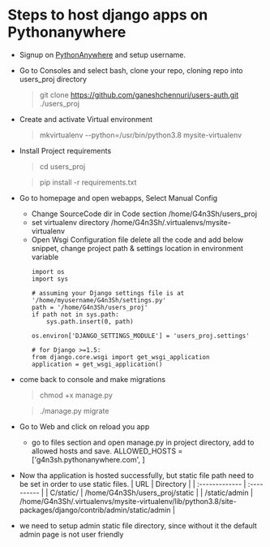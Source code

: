 # Steps to host django apps on Pythonanywhere

- Signup on [PythonAnywhere](https://www.pythonanywhere.com/) and setup username.
- Go to Consoles and select bash, clone your repo, cloning repo into users_proj directory

    > git clone https://github.com/ganeshchennuri/users-auth.git ./users_proj

- Create and activate Virtual environment
    > mkvirtualenv --python=/usr/bin/python3.8 mysite-virtualenv

- Install Project requirements
    > cd users_proj

    > pip install -r requirements.txt

- Go to homepage and open webapps, Select Manual Config
    - Change SourceCode dir in Code section
        /home/G4n3Sh/users_proj
    - set virtualenv directory
        /home/G4n3Sh/.virtualenvs/mysite-virtualenv
    - Open Wsgi Configuration file delete all the code and add below snippet, change project path & settings location in environment variable
        ```
        import os
        import sys

        # assuming your Django settings file is at '/home/myusername/G4n3Sh/settings.py'
        path = '/home/G4n3Sh/users_proj'
        if path not in sys.path:
            sys.path.insert(0, path)

        os.environ['DJANGO_SETTINGS_MODULE'] = 'users_proj.settings'

        # for Django >=1.5:
        from django.core.wsgi import get_wsgi_application
        application = get_wsgi_application()
        ```
- come back to console and make migrations
    > chmod +x manage.py

    > ./manage.py migrate

- Go to Web and click on reload you app
    - go to files section and open manage.py in project directory, add to allowed hosts and save.
        ALLOWED_HOSTS = ['g4n3sh.pythonanywhere.com', ]
- Now tha application is hosted successfully, but static file path need to be set in order to use static files.
    | URL            | Directory    |
    | :------------- | :---------- |
    |  C/static/ | /home/G4n3Sh/users_proj/static   |
    | /static/admin   | /home/G4n3Sh/.virtualenvs/mysite-virtualenv/lib/python3.8/site-packages/django/contrib/admin/static/admin |

- we need to setup admin static file directory, since without it the default admin page is not user friendly 		 
    		 
